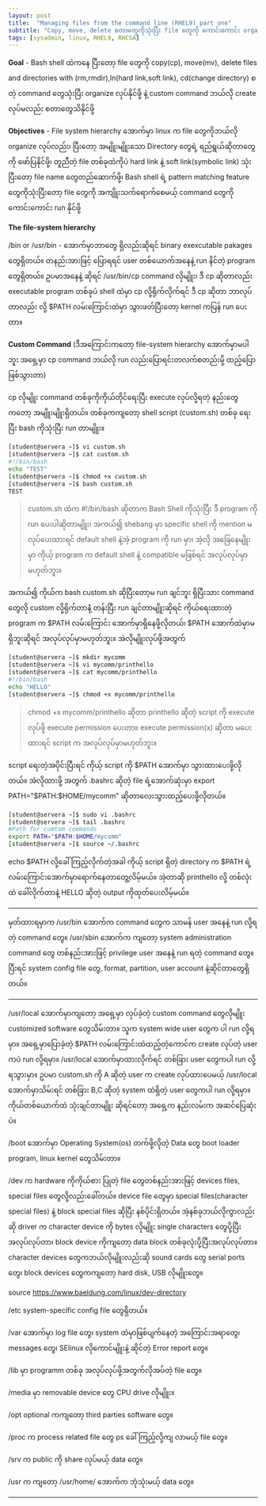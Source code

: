 ```yaml
---
layout: post
title:  "Managing files from the command line (RHEL9) part one"
subtitle: "Copy, move, delete စတာတွေကိုသုံးပြီး file တွေကို ကောင်းကောင်း organize လုပ်နိုင်ဖို့"
tags: [sysadmin, linux, RHEL9, RHCSA]
---
```


**Goal** - Bash shell ထဲကနေ ပြီးတော့ file တွေကို copy(cp), move(mv), delete files and directories with (rm,rmdir),ln(hard link,soft link), cd(change directory) စတဲ့ command တွေသုံးပြီး organize လုပ်နိုင်ဖို့ နဲ့ custom command ဘယ်လို create လုပ်မလည်း စတာတွေသိနိုင်ဖို့

**Objectives** - File system hierarchy အောက်မှာ linux က file တွေကိုဘယ်လို organize လုပ်လည်း၊ ပြီးတော့ အမျိူးမျိူးသော Directory တွေရဲ့ ရည်ရွယ်ဆိုတာတွေကို ဖော်ပြနိုင်ဖို့၊ တူညီတဲ့ file တစ်ခုထဲကိုပဲ hard link နဲ့ soft link(symbolic link) သုံးပြီးတော့ file name တွေတည်ဆောက်ဖို့၊ Bash shell ရဲ့ pattern matching feature တွေကိုသုံးပြီးတော့ file တွေကို အကျိူးသက်ရောက်စေမယ့် command တွေကို ကောင်းကောင်း run နိုင်ဖို့
           
**The file-system hierarchy**


/bin or /usr/bin - အောက်မှာဘာတွေ ရှိလည်းဆိုရင် binary exexcutable pakages တွေရှိတယ်။ တနည်းအားဖြင့် ပြောရရင် user တစ်ယောက်အနေနဲ့ run နိင်တဲ့ program တွေရှိတယ်။ ဥပမာအနေနဲ့ ဆိုရင် /usr/bin/cp command လိုမျိူး၊ ဒီ cp ဆိုတာလည်း executable program တစ်ခုပဲ shell ထဲမှာ cp လို့ရိုက်လိုက်ရင် ဒီ cp ဆိုတာ ဘာလုပ်တာလည်း လို့ $PATH လမ်းကြောင်းထဲမှာ သွားဖတ်ပြီးတော့ kernel ကပြန် run ပေးတာ။

**Custom Command** (ဒီအကြောင်းကတော့ file-system hierarchy အောက်မှာမပါဘူး အရှေ့မှာ cp command ဘယ်လို run လည်းပြောရင်းတလက်စတည်းမို့ ထည့်ပြောဖြစ်သွားတာ)

cp လိုမျိူး command တစ်ခုကိုကိုယ်တိုင်ရေးပြီး execute လုပ်လို့ရတဲ့ နည်းတွေကတော့ အမျိူးမျိူးရှိတယ်။ တစ်ခုကကျတော့ shell script (custom.sh) တစ်ခု ရေးပြီး bash ကိုသုံးပြီး run တာမျိူး။ 

```bash
[student@servera ~]$ vi custom.sh
[student@servera ~]$ cat custom.sh 
#!/bin/bash
echo "TEST"
[student@servera ~]$ chmod +x custom.sh 
[student@servera ~]$ bash custom.sh 
TEST
```
> custom.sh ထဲက #!/bin/bash ဆိုတာက Bash Shell ကိုသုံးပြီး ဒီ program ကို run ပေးပါဆိုတာမျိူး၊ အကယ်၍ shebang မှာ specific shell ကို mention မလုပ်ပေးထားရင် default shell နဲ့အဲ့ program ကို run မှာ၊ အဲ့လို အခြေနေမျိူးမှာ ကိုယ့် program က default shell နဲ့ compatible မဖြစ်ရင် အလုပ်လုပ်မှာမဟုတ်ဘူး။

အကယ်၍ ကိုယ်က bash custom.sh ဆိုပြီးတော့မ run ချင်ဘူး ရှိပြီးသား command တွေလို custom လို့ရိုက်တာနဲံ့ တန်းပြီး run ချင်တာမျိူးဆိုရင် ကိုယ်ရေးထားတဲ့ program က $PATH လမ်းကြောင်း အောက်မှာရှိနေဖို့လိုတယ်၊ $PATH အောက်ထဲမှာမရှိဘူးဆိုရင် အလုပ်လုပ်မှာမဟုတ်ဘူး။ အဲလိုမျိူးလုပ်ဖို့အတွက်

```bash
[student@servera ~]$ mkdir mycomm
[student@servera ~]$ vi mycomm/printhello
[student@servera ~]$ cat mycomm/printhello 
#!/bin/bash
echo "HELLO"
[student@servera ~]$ chmod +x mycomm/printhello 
```
> chmod +x mycomm/printhello ဆိုတာ printhello ဆိုတဲ့ script ကို execute လုပ်ဖို့ execute permission ပေးတာ။ execute permission(x) ဆိုတာ မပေးထားရင် script က အလုပ်လုပ်မှာမဟုတ်ဘူး။

script ရေးတဲ့အပိုင်းပြီးရင် ကိုယ့် script ကို $PATH အောက်မှာ သွားထားပေးဖို့လိုတယ်။ အဲလိုထားဖို့ အတွက် .bashrc ဆိုတဲ့ file ရဲ့အောက်ဆုံးမှာ export PATH="$PATH:$HOME/mycomm" ဆိုတာလေးသွားထည့်ပေးဖို့လိုတယ်။ 

```bash
[student@servera ~]$ sudo vi .bashrc 
[student@servera ~]$ tail .bashrc 	
#Path for cumtom commands 
export PATH="$PATH:$HOME/mycomm"
[student@servera ~]$ source ~/.bashrc 
```
echo $PATH လို့ခေါ်ကြည့်လိုက်တဲ့အခါ ကိုယ့် script ရှိတဲ့ directory က $PATH ရဲ့လမ်းကြောင်းအောက်မှာရောက်နေတာတွေ့လိမ့်မယ်။ အဲ့တာဆို printhello လို့ တစ်လုံးထဲ ခေါ်လိုက်တာနဲ့ HELLO ဆိုတဲ့ output ကိုထုတ်ပေးလိမ့်မယ်။

**** 

မှတ်ထားရမှာက /usr/bin အောက်က command တွေက သာမန် user အနေနဲ့ run လို့ရတဲ့ command တွေ။ /usr/sbin အောက်က ကျတော့ system administration command တွေ တစ်နည်းအားဖြင့် privilege user အနေနဲ့ run ရတဲ့ command တွေ။ ပြီးရင် system config file တွေ, format, partition, user account နဲ့ဆိုင်တာတွေရှိတယ်။

*****

/usr/local အောက်မှာကျတော့ အရှေ့မှာ လုပ်ခဲ့တဲ့ custom command တွေလိုမျိူး customized software တွေသိမ်းတာ။ သူက system wide user တွေက ပါ run လို့ရမှာ။ အရှေ့မှာပြောခဲ့တဲ့ $PATH လမ်းကြောင်းထဲထည့်တဲ့ကောင်က create လုပ်တဲ့ user ကပဲ run လို့ရမှာ။ /usr/local အောက်မှာထားလိုက်ရင် တစ်ခြား user တွေကပါ run လို့ရသွားမှာ။ ဥပမာ custom.sh ကို A ဆိုတဲ့ user က create လုပ်ထားပေမယ့် /usr/local အောက်မှာသိမ်းရင် တစ်ခြား B,C ဆိုတဲ့ system ထဲရှိတဲ့ user တွေကပါ run လို့ရမှာ။ ကိုယ်တစ်ယောက်ထဲ သုံးချင်တာမျိူး ဆိုရင်တော့ အရှေ့က နည်းလမ်းက အဆင်ပြေဆုံးပဲ။

/boot  အောက်မှာ Operating System(os) တက်ဖို့လိုတဲ့ Data တွေ boot loader program, linux kernel တွေသိမ်းတာ။

/dev  က hardware ကိုကိုယ်စား ပြုတဲ့ file တွေတစ်နည်းအားဖြင့် devices files, special files တွေလို့လည်းခေါ်တယ်။ device file တွေမှာ special files(character special files) နဲ့ block special files ဆိုပြီး နစ်ပိုင်းရှိတယ်။ အဲ့နစ်ခုဘယ်လိုကွာလည်းဆို driver က character device ကို bytes လိုမျိူး single characters တွေပို့ပြီး အလုပ်လုပ်တာ၊ block device ကိုကျတော့ data block တစ်ခုလုံးပို့ပြီးအလုပ်လုပ်တာ။ character devices တွေကဘယ်လိုမျိူးလည်းဆို sound cards တွေ serial ports တွေ၊ block devices တွေကကျတော့ hard disk, USB လိုမျိူးတွေ။

source <https://www.baeldung.com/linux/dev-directory>

/etc system-specific config file တွေရှိတယ်။

/var အောက်မှာ log file တွေ၊ system ထဲမှာဖြစ်ပျက်နေတဲ့ အကြောင်းအရာတွေ၊ messages တွေ၊ SElinux လိုကောင်မျိူးနဲ့ ဆိုင်တဲ့ Error report တွေ။

/lib မှာ programm တစ်ခု အလုပ်လုပ်ဖို့အတွက်လိုအပ်တဲ့ file တွေ။

/media မှာ removable device တွေ CPU drive လိုမျိူး။

/opt optional ကကျတော့ third parties software တွေ။

/proc က process related file တွေ ps ခေါ်ကြည့်လို့ကျ လာမယ့် file တွေ။

/srv က public ကို share လုပ်မယ့် data တွေ။

/usr က ကျတော့ /usr/home/ အောက်က ဘုံသုံးမယ့် data တွေ။

*****






























